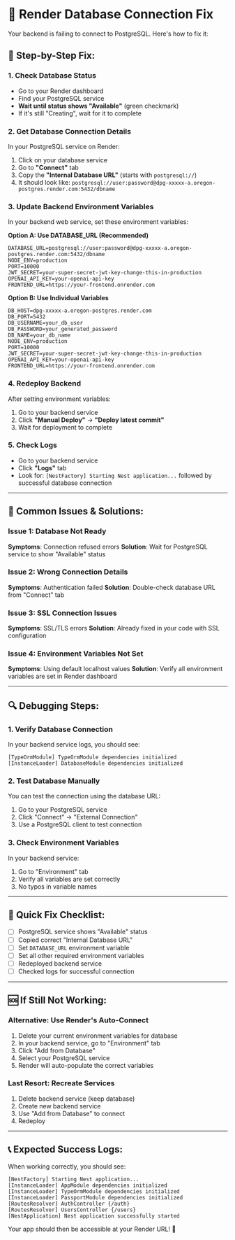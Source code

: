 # 🔧 Render Database Connection Fix

Your backend is failing to connect to PostgreSQL. Here's how to fix it:

## 🎯 **Step-by-Step Fix:**

### **1. Check Database Status**
- Go to your Render dashboard
- Find your PostgreSQL service
- **Wait until status shows "Available"** (green checkmark)
- If it's still "Creating", wait for it to complete

### **2. Get Database Connection Details**
In your PostgreSQL service on Render:
1. Click on your database service
2. Go to **"Connect"** tab
3. Copy the **"Internal Database URL"** (starts with `postgresql://`)
4. It should look like: `postgresql://user:password@dpg-xxxxx-a.oregon-postgres.render.com:5432/dbname`

### **3. Update Backend Environment Variables**
In your backend web service, set these environment variables:

**Option A: Use DATABASE_URL (Recommended)**
```env
DATABASE_URL=postgresql://user:password@dpg-xxxxx-a.oregon-postgres.render.com:5432/dbname
NODE_ENV=production
PORT=10000
JWT_SECRET=your-super-secret-jwt-key-change-this-in-production
OPENAI_API_KEY=your-openai-api-key
FRONTEND_URL=https://your-frontend.onrender.com
```

**Option B: Use Individual Variables**
```env
DB_HOST=dpg-xxxxx-a.oregon-postgres.render.com
DB_PORT=5432
DB_USERNAME=your_db_user
DB_PASSWORD=your_generated_password
DB_NAME=your_db_name
NODE_ENV=production
PORT=10000
JWT_SECRET=your-super-secret-jwt-key-change-this-in-production
OPENAI_API_KEY=your-openai-api-key
FRONTEND_URL=https://your-frontend.onrender.com
```

### **4. Redeploy Backend**
After setting environment variables:
1. Go to your backend service
2. Click **"Manual Deploy"** → **"Deploy latest commit"**
3. Wait for deployment to complete

### **5. Check Logs**
- Go to your backend service
- Click **"Logs"** tab
- Look for: `[NestFactory] Starting Nest application...` followed by successful database connection

---

## 🚨 **Common Issues & Solutions:**

### **Issue 1: Database Not Ready**
**Symptoms**: Connection refused errors
**Solution**: Wait for PostgreSQL service to show "Available" status

### **Issue 2: Wrong Connection Details**
**Symptoms**: Authentication failed
**Solution**: Double-check database URL from "Connect" tab

### **Issue 3: SSL Connection Issues**
**Symptoms**: SSL/TLS errors
**Solution**: Already fixed in your code with SSL configuration

### **Issue 4: Environment Variables Not Set**
**Symptoms**: Using default localhost values
**Solution**: Verify all environment variables are set in Render dashboard

---

## 🔍 **Debugging Steps:**

### **1. Verify Database Connection**
In your backend service logs, you should see:
```
[TypeOrmModule] TypeOrmModule dependencies initialized
[InstanceLoader] DatabaseModule dependencies initialized
```

### **2. Test Database Manually**
You can test the connection using the database URL:
1. Go to your PostgreSQL service
2. Click "Connect" → "External Connection"
3. Use a PostgreSQL client to test connection

### **3. Check Environment Variables**
In your backend service:
1. Go to "Environment" tab
2. Verify all variables are set correctly
3. No typos in variable names

---

## 🎯 **Quick Fix Checklist:**

- [ ] PostgreSQL service shows "Available" status
- [ ] Copied correct "Internal Database URL"
- [ ] Set `DATABASE_URL` environment variable
- [ ] Set all other required environment variables
- [ ] Redeployed backend service
- [ ] Checked logs for successful connection

---

## 🆘 **If Still Not Working:**

### **Alternative: Use Render's Auto-Connect**
1. Delete your current environment variables for database
2. In your backend service, go to "Environment" tab
3. Click "Add from Database" 
4. Select your PostgreSQL service
5. Render will auto-populate the correct variables

### **Last Resort: Recreate Services**
1. Delete backend service (keep database)
2. Create new backend service
3. Use "Add from Database" to connect
4. Redeploy

---

## 📞 **Expected Success Logs:**
When working correctly, you should see:
```
[NestFactory] Starting Nest application...
[InstanceLoader] AppModule dependencies initialized
[InstanceLoader] TypeOrmModule dependencies initialized
[InstanceLoader] PassportModule dependencies initialized
[RoutesResolver] AuthController {/auth}
[RoutesResolver] UsersController {/users}
[NestApplication] Nest application successfully started
```

Your app should then be accessible at your Render URL! 🎉